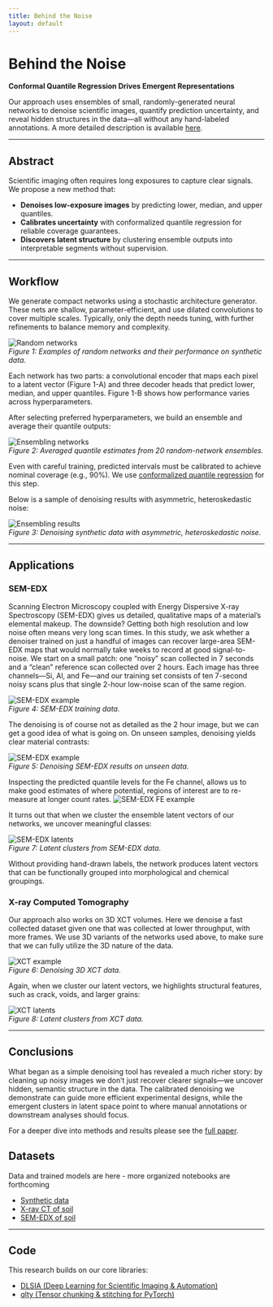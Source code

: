 ```yaml
---
title: Behind the Noise
layout: default
---
```


# Behind the Noise  
**Conformal Quantile Regression Drives Emergent Representations**

Our approach uses ensembles of small, randomly-generated neural networks to denoise scientific images, quantify prediction uncertainty, and reveal hidden structures in the data—all without any hand-labeled annotations.
A more detailed description is available [here](https://arxiv.org/abs/2505.08176).

---

## Abstract

Scientific imaging often requires long exposures to capture clear signals. We propose a new method that:

- **Denoises low-exposure images** by predicting lower, median, and upper quantiles.  
- **Calibrates uncertainty** with conformalized quantile regression for reliable coverage guarantees.  
- **Discovers latent structure** by clustering ensemble outputs into interpretable segments without supervision.

---

## Workflow

We generate compact networks using a stochastic architecture generator. These nets are shallow, parameter-efficient, and use dilated convolutions to cover multiple scales. Typically, only the depth needs tuning, with further refinements to balance memory and complexity.

![Random networks](assets/images/Suplementary_Figure1.png)  
*Figure 1: Examples of random networks and their performance on synthetic data.*

Each network has two parts: a convolutional encoder that maps each pixel to a latent vector (Figure 1-A) and three decoder heads that predict lower, median, and upper quantiles. Figure 1-B shows how performance varies across hyperparameters.

After selecting preferred hyperparameters, we build an ensemble and average their quantile outputs:

![Ensembling networks](assets/images/Figure1.png)  
*Figure 2: Averaged quantile estimates from 20 random-network ensembles.*

Even with careful training, predicted intervals must be calibrated to achieve nominal coverage (e.g., 90%). We use [conformalized quantile regression](https://arxiv.org/abs/1905.03222) for this step.

Below is a sample of denoising results with asymmetric, heteroskedastic noise:

![Ensembling results](assets/images/Suplementary_Figure2.png)  
*Figure 3: Denoising synthetic data with asymmetric, heteroskedastic noise.*

---

## Applications

### SEM-EDX

Scanning Electron Microscopy coupled with Energy Dispersive X-ray Spectroscopy (SEM-EDX) gives us detailed, qualitative maps of a material’s elemental makeup. The downside? Getting both high resolution and low noise often means very long scan times. In this study, we ask whether a denoiser trained on just a handful of images can recover large-area SEM-EDX maps that would normally take weeks to record at good signal-to-noise. We start on a small patch: one “noisy” scan collected in 7 seconds and a “clean” reference scan collected over 2 hours. Each image has three channels—Si, Al, and Fe—and our training set consists of ten 7-second noisy scans plus that single 2-hour low-noise scan of the same region.

![SEM-EDX example](assets/images/Suplementary_Figure3.png)  
*Figure 4: SEM-EDX training data.*

The denoising is of course not as detailed as the 2 hour image, but we can get a good idea of what is going on. On unseen samples, denoising yields clear material contrasts:

![SEM-EDX example](assets/images/Figure2.png)  
*Figure 5: Denoising SEM-EDX results on unseen data.*

Inspecting the predicted quantile levels for the Fe channel, allows us to make good estimates of where potential, regions of interest are to re-measure at longer count rates. 
![SEM-EDX FE example](assets/images/Suplementary_Figure5.png)  

It turns out that when we cluster the ensemble latent vectors of our networks, we uncover meaningful classes:

![SEM-EDX latents](assets/images/Suplementary_Figure7.png)  
*Figure 7: Latent clusters from SEM-EDX data.*

Without providing hand-drawn labels, the network produces latent vectors that can be functionally grouped into morphological and chemical groupings. 

### X-ray Computed Tomography

Our approach also works on 3D XCT volumes. Here we denoise a fast collected dataset given one that was collected at lower throughput, with more frames. We use 3D variants of the networks used above, to make sure that we can fully utilize the 3D nature of the data.

![XCT example](assets/images/Suplementary_Figure6.png)  
*Figure 6: Denoising 3D XCT data.*

Again, when we cluster our latent vectors, we highlights structural features, such as crack, voids, and larger grains:

![XCT latents](assets/images/Figure3.png)  
*Figure 8: Latent clusters from XCT data.*

---

## Conclusions

What began as a simple denoising tool has revealed a much richer story: by cleaning up noisy images we don’t just recover clearer signals—we uncover hidden, semantic structure in the data. The calibrated denoising we demonstrate can guide more efficient experimental designs, while the emergent clusters in latent space point to where manual annotations or downstream analyses should focus.  

For a deeper dive into methods and results please see the [full paper](https://arxiv.org/abs/2505.08176).  


## Datasets

Data and trained models are here - more organized notebooks are forthcoming

- [Synthetic data](https://huggingface.co/datasets/phzwart/BTN_Synthetic)  
- [X-ray CT of soil](https://huggingface.co/datasets/phzwart/BTN_XCT)  
- [SEM-EDX of soil](https://huggingface.co/datasets/phzwart/BTN_SEM-EDX)  

---

## Code

This research builds on our core libraries:

- [DLSIA (Deep Learning for Scientific Imaging & Automation)](https://github.com/phzwart/dlsia)  
- [qlty (Tensor chunking & stitching for PyTorch)](https://github.com/phzwatr/qlty)  
